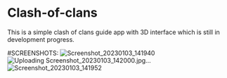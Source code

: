# Clash-of-clans
This is a simple clash of clans guide app with 3D interface which is still in development progress.

#SCREENSHOTS:
![Screenshot_20230103_141940](https://user-images.githubusercontent.com/113181008/210325794-6f7e8ad2-837a-462b-857a-66b64b3ed58c.jpg)
![Uploading Screenshot_20230103_142000.jpg…]()
![Screenshot_20230103_141952](https://user-images.githubusercontent.com/113181008/210325832-0075ee36-42f9-45e6-99db-5edb92a9d5e6.jpg)

